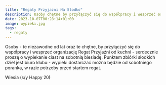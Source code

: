```yaml
---
title: "Regaty Przyjazni Na Slodko"
description: Osoby chętne by przyłączyć się do współpracy i wesprzeć organizację Regat Przyjaźni od kuchni - serdecznie proszone są o wypiekanie ciast na sobotnią biesiadę.
date: 2023-10-07T00:28:14+01:00
image: wypieki.jpg
tags:
  - regaty
---
```

Osoby - te niezawodne od lat oraz te chętne, by przyłączyć się do współpracy i wesprzeć organizację Regat Przyjaźni od kuchni - serdecznie proszę o wypiekanie ciast na sobotnią biesiadę. Punktem zbiórki słodkich dzieł jest biuro klubu - wypieki dostarczać można będzie od sobotniego poranka, w razie potrzeby przed startem regat.

Wiesia (s/y Happy 20)
